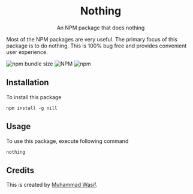 <h1 align="center">Nothing</h1>
<p align="center">An NPM package that does nothing</p>

Most of the NPM packages are very useful. The primary focus of this package is to do nothing. This is 100% bug free and provides convenient user experience.

![npm bundle size](https://img.shields.io/bundlephobia/min/nill)
![NPM](https://img.shields.io/npm/l/nill)
![npm](https://img.shields.io/npm/v/nill)

## Installation
To install this package
```
npm install -g nill

```

## Usage
To use this package, execute following command
```
nothing
```

## Credits
This is created by [Muhammad Wasif](https://muhammadwasif.github.io/).
